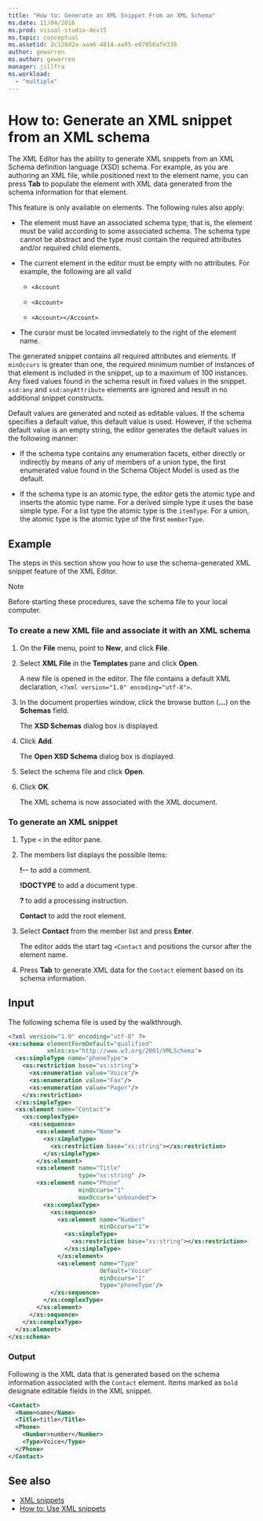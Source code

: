 ```yaml
---
title: "How to: Generate an XML Snippet From an XML Schema"
ms.date: 11/04/2016
ms.prod: visual-studio-dev15
ms.topic: conceptual
ms.assetid: 2c128d2a-aaa6-4814-aa95-e07056afe338
author: gewarren
ms.author: gewarren
manager: jillfra
ms.workload:
  - "multiple"
---
```

# How to: Generate an XML snippet from an XML schema

The XML Editor has the ability to generate XML snippets from an XML Schema definition language (XSD) schema. For example, as you are authoring an XML file, while positioned next to the element name, you can press **Tab** to populate the element with XML data generated from the schema information for that element.

This feature is only available on elements. The following rules also apply:

-   The element must have an associated schema type; that is, the element must be valid according to some associated schema. The schema type cannot be abstract and the type must contain the required attributes and/or required child elements.

-   The current element in the editor must be empty with no attributes. For example,  the following are all valid

    -   `<Account`

    -   `<Account>`

    -   `<Account></Account>`

-   The cursor must be located immediately to the right of the element name.

The generated snippet contains all required attributes and elements. If `minOccurs` is greater than one, the required minimum number of instances of that element is included in the snippet, up to a maximum of 100 instances. Any fixed values found in the schema result in fixed values in the snippet. `xsd:any` and `xsd:anyAttribute` elements are ignored and result in no additional snippet constructs.

Default values are generated and noted as editable values. If the schema specifies a default value, this default value is used. However, if the schema default value is an empty string, the editor generates the default values in the following manner:

-   If the schema type contains any enumeration facets, either directly or indirectly by means of any of members of a union type, the first enumerated value found in the Schema Object Model is used as the default.

-   If the schema type is an atomic type, the editor gets the atomic type and inserts the atomic type name. For a derived simple type it uses the base simple type. For a list type the atomic type is the `itemType`. For a union, the atomic type is the atomic type of the first `memberType`.

## Example

 The steps in this section show you how to use the schema-generated XML snippet feature of the XML Editor.

> [!NOTE]
> Before starting these procedures, save the schema file to your local computer.

### To create a new XML file and associate it with an XML schema

1.  On the **File** menu, point to **New**, and click **File**.

2.  Select **XML File** in the **Templates** pane and click **Open**.

     A new file is opened in the editor. The file contains a default XML declaration, `<?xml version="1.0" encoding="utf-8">`.

3.  In the document properties window, click the browse button (**...**) on the **Schemas** field.

     The **XSD Schemas** dialog box is displayed.

4.  Click **Add**.

     The **Open XSD Schema** dialog box is displayed.

5.  Select the schema file and click **Open**.

6.  Click **OK**.

     The XML schema is now associated with the XML document.

### To generate an XML snippet

1.  Type `<` in the editor pane.

2.  The members list displays the possible items:

     **!--** to add a comment.

     **!DOCTYPE** to add a document type.

     **?** to add a processing instruction.

     **Contact** to add the root element.

3.  Select **Contact** from the member list and press **Enter**.

     The editor adds the start tag `<Contact` and positions the cursor after the element name.

4.  Press **Tab** to generate XML data for the `Contact` element based on its schema information.

## Input

 The following schema file is used by the walkthrough.

```xml
<?xml version="1.0" encoding="utf-8" ?>
<xs:schema elementFormDefault="qualified"
           xmlns:xs="http://www.w3.org/2001/XMLSchema">
  <xs:simpleType name="phoneType">
    <xs:restriction base="xs:string">
      <xs:enumeration value="Voice"/>
      <xs:enumeration value="Fax"/>
      <xs:enumeration value="Pager"/>
    </xs:restriction>
  </xs:simpleType>
  <xs:element name="Contact">
    <xs:complexType>
      <xs:sequence>
        <xs:element name="Name">
          <xs:simpleType>
            <xs:restriction base="xs:string"></xs:restriction>
          </xs:simpleType>
        </xs:element>
        <xs:element name="Title"
                    type="xs:string" />
        <xs:element name="Phone"
                    minOccurs="1"
                    maxOccurs="unbounded">
          <xs:complexType>
            <xs:sequence>
              <xs:element name="Number"
                          minOccurs="1">
                <xs:simpleType>
                  <xs:restriction base="xs:string"></xs:restriction>
                </xs:simpleType>
              </xs:element>
              <xs:element name="Type"
                          default="Voice"
                          minOccurs="1"
                          type="phoneType"/>
            </xs:sequence>
          </xs:complexType>
        </xs:element>
      </xs:sequence>
    </xs:complexType>
  </xs:element>
</xs:schema>
```

### Output

 Following is the XML data that is generated based on the schema information associated with the `Contact` element. Items marked as `bold` designate editable fields in the XML snippet.

```xml
<Contact>
  <Name>name</Name>
  <Title>title</Title>
  <Phone>
    <Number>number</Number>
    <Type>Voice</Type>
  </Phone>
</Contact>
```

## See also

- [XML snippets](../xml-tools/xml-snippets.md)
- [How to: Use XML snippets](../xml-tools/how-to-use-xml-snippets.md)